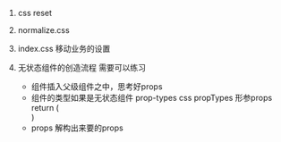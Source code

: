 1.  css reset
2.  normalize.css
3.  index.css 移动业务的设置

2.  无状态组件的创造流程  需要可以练习
    -   组件插入父级组件之中，思考好props
    -   组件的类型如果是无状态组件
        prop-types css propTypes
        形参props
        return (<div></div>)
    -   props 解构出来要的props
